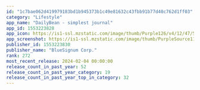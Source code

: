 ```yaml
---
id: "1c7bae062d419979183bd1b945373b1c49e81632c43fbb91b77d40c762d1ff03"
category: "Lifestyle"
app_name: "DailyBean - simplest journal"
app_id: 1553223828
app_icon: https://is1-ssl.mzstatic.com/image/thumb/Purple126/v4/12/47/52/12475213-cb35-c84e-b09d-e73915787d05/AppIcon-0-0-1x_U007epad-0-85-220.png/1024x1024bb.png
app_screenshot: https://is1-ssl.mzstatic.com/image/thumb/PurpleSource116/v4/5f/4c/19/5f4c19c5-785c-ba56-afde-9985adb749bd/9529e569-4b6a-4b23-bf0f-4de95f6d990d_6.5_A1.png/1242x2688bb.png
publisher_id: 1553223830
publisher_name: "BlueSignum Corp."
rank: 272
most_recent_release: 2024-02-04 00:00:00
release_count_in_past_year: 52
release_count_in_past_year_category: 19
release_count_in_past_year_top_in_category: 32
---
```


